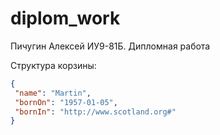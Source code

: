# diplom_work
Пичугин Алексей ИУ9-81Б. Дипломная работа 


Структура корзины:
```json
{
 "name": "Martin",
 "bornOn": "1957-01-05",
 "bornIn": "http://www.scotland.org#"
}
```
